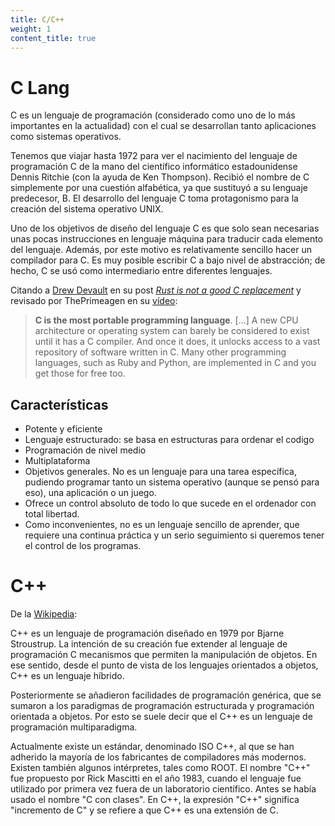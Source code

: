 ```yaml
---
title: C/C++
weight: 1
content_title: true
---
```


# C Lang

C es un lenguaje de programación (considerado como uno de lo más importantes en
la actualidad) con el cual se desarrollan tanto aplicaciones como sistemas
operativos.

Tenemos que viajar hasta 1972 para ver el nacimiento del lenguaje de
programación C de la mano del científico informático estadounidense Dennis
Ritchie (con la ayuda de Ken Thompson). Recibió el nombre de C simplemente por
una cuestión alfabética, ya que sustituyó a su lenguaje predecesor, B. El
desarrollo del lenguaje C toma protagonismo para la creación del sistema
operativo UNIX.

Uno de los objetivos de diseño del lenguaje C es que solo sean necesarias unas
pocas instrucciones en lenguaje máquina para traducir cada elemento del
lenguaje. Además, por este  motivo es relativamente sencillo hacer un compilador
para C. Es muy posible escribir C a bajo nivel de abstracción; de hecho, C se
usó como intermediario entre diferentes lenguajes.

Citando a [Drew Devault] en su post [_Rust is not a good C replacement_]
y revisado por ThePrimeagen en su [vídeo]:

> **C is the most portable programming language**. [...] A new CPU architecture
> or operating system can barely be considered to exist until it has
> a C compiler. And once it does, it unlocks access to a vast repository of
> software written in C. Many other programming languages, such as Ruby and
> Python, are implemented in C and you get those for free too.

[Drew Devault]:                       https://drewdevault.com/
[_Rust is not a good C replacement_]: https://drewdevault.com/2019/03/25/Rust-is-not-a-good-C-replacement.html
[vídeo]:                              https://youtu.be/OUC75Uprk8U


## Características

- Potente y eficiente
- Lenguaje estructurado: se basa en estructuras para ordenar el codigo
- Programación de nivel medio
- Multiplataforma
- Objetivos generales. No es un lenguaje para una tarea específica, pudiendo
  programar tanto un sistema operativo (aunque se pensó para eso), una
  aplicación o un juego.
- Ofrece un control absoluto de todo lo que sucede en el ordenador con total
  libertad.
- Como inconvenientes, no es un lenguaje sencillo de aprender, que requiere una
  continua práctica y un serio seguimiento si queremos tener el control de los
  programas.

# C++

De la [Wikipedia](https://es.wikipedia.org/wiki/C%2B%2B):

C++ es un lenguaje de programación diseñado en 1979 por Bjarne Stroustrup. La
intención de su creación fue extender al lenguaje de programación C mecanismos
que permiten la manipulación de objetos. En ese sentido, desde el punto de vista
de los lenguajes orientados a objetos, C++ es un lenguaje híbrido.

Posteriormente se añadieron facilidades de programación genérica, que se sumaron
a los paradigmas de programación estructurada y programación orientada a
objetos. Por esto se suele decir que el C++ es un lenguaje de programación
multiparadigma.

Actualmente existe un estándar, denominado ISO C++, al que se
han adherido la mayoría de los fabricantes de compiladores más modernos. Existen
también algunos intérpretes, tales como ROOT.  El nombre "C++" fue propuesto por
Rick Mascitti en el año 1983, cuando el lenguaje fue utilizado por primera vez
fuera de un laboratorio científico. Antes se había usado el nombre "C con
clases". En C++, la expresión "C++" significa "incremento de C" y se refiere a
que C++ es una extensión de C.

